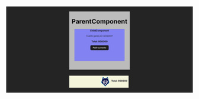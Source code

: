 ![preview](https://github.com/soymilidev/FE-III/blob/main/C19/C19-Clase/useContext_Parte1/src/assets/preview.png)



